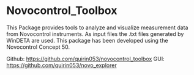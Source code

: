 # Novocontrol_Toolbox

This Package provides tools to analyze and visualize measurement data from Novocontrol instruments. As input files the .txt files generated by WinDETA are used. This package has been developed using the Novocontrol Concept 50.

Github: https://github.com/quirin053/novocontrol_toolbox
GUI: https://github.com/quirin053/novo_explorer